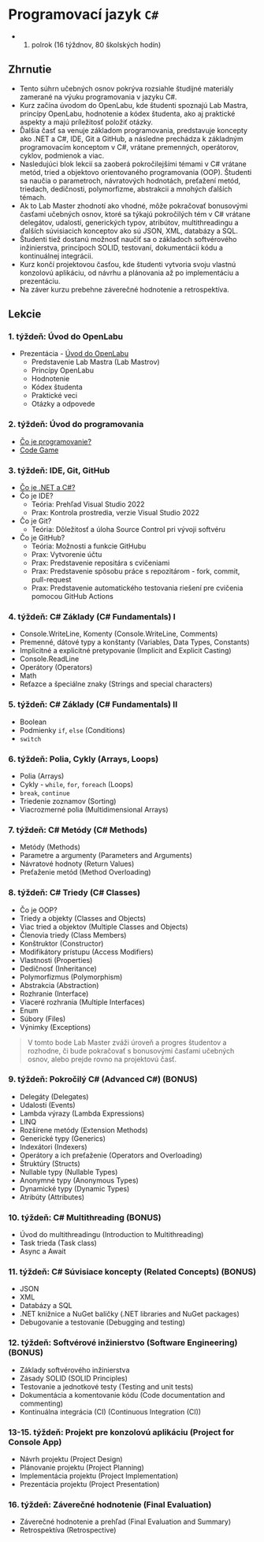 # Programovací jazyk `C#`

- 1. polrok (16 týždnov, 80 školských hodín)

## Zhrnutie

- Tento súhrn učebných osnov pokrýva rozsiahle študijné materiály zamerané na výuku programovania v jazyku C#.
- Kurz začína úvodom do OpenLabu, kde študenti spoznajú Lab Mastra, princípy OpenLabu, hodnotenie a kódex študenta, ako aj praktické aspekty a majú príležitosť položiť otázky.
- Ďalšia časť sa venuje základom programovania, predstavuje koncepty ako .NET a C#, IDE, Git a GitHub, a následne prechádza k základným programovacím konceptom v C#, vrátane premenných, operátorov, cyklov, podmienok a viac.
- Nasledujúci blok lekcií sa zaoberá pokročilejšími témami v C# vrátane metód, tried a objektovo orientovaného programovania (OOP). Študenti sa naučia o parametroch, návratových hodnotách, preťažení metód, triedach, dedičnosti, polymorfizme, abstrakcii a mnohých ďalších témach.
- Ak to Lab Master zhodnotí ako vhodné, môže pokračovať bonusovými časťami učebných osnov, ktoré sa týkajú pokročilých tém v C# vrátane delegátov, udalostí, generických typov, atribútov, multithreadingu a ďalších súvisiacich konceptov ako sú JSON, XML, databázy a SQL.
- Študenti tiež dostanú možnosť naučiť sa o základoch softvérového inžinierstva, princípoch SOLID, testovaní, dokumentácii kódu a kontinuálnej integrácii.
- Kurz končí projektovou časťou, kde študenti vytvoria svoju vlastnú konzolovú aplikáciu, od návrhu a plánovania až po implementáciu a prezentáciu.
- Na záver kurzu prebehne záverečné hodnotenie a retrospektíva.

## Lekcie

### 1. týždeň: Úvod do OpenLabu

- Prezentácia - [Úvod do OpenLabu](/Prezentacie/1.%20Intro%20do%20OpenLabu.pptx)
  - Predstavenie Lab Mastra (Lab Mastrov)
  - Princípy OpenLabu
  - Hodnotenie
  - Kódex študenta
  - Praktické veci
  - Otázky a odpovede

### 2. týždeň: Úvod do programovania

- [Čo je programovanie?](lekcie/Co%20je%20programovanie.md)
- [Code Game](https://www.w3schools.com/codegame/index.html)

### 3. týždeň: IDE, Git, GitHub

- [Čo je .NET a C#?](lekcie/Co%20je%20.NET%20a%20CSharp.md)
- Čo je IDE?
  - Teória: Prehľad Visual Studio 2022
  - Prax: Kontrola prostredia, verzie Visual Studio 2022
- Čo je Git?
  - Teória: Dôležitosť a úloha Source Control pri vývoji softvéru
- Čo je GitHub?
  - Teória: Možnosti a funkcie GitHubu
  - Prax: Vytvorenie účtu
  - Prax: Predstavenie repositára s cvičeniami
  - Prax: Predstavenie spôsobu práce s repozitárom - fork, commit, pull-request
  - Prax: Predstavenie automatického testovania riešení pre cvičenia pomocou GitHub Actions

### 4. týždeň: C# Základy (C# Fundamentals) I

- Console.WriteLine, Komenty (Console.WriteLine, Comments)
- Premenné, dátové typy a konštanty (Variables, Data Types, Constants)
- Implicitné a explicitné pretypovanie (Implicit and Explicit Casting)
- Console.ReadLine
- Operátory (Operators)
- Math
- Reťazce a špeciálne znaky (Strings and special characters)

### 5. týždeň: C# Základy (C# Fundamentals) II

- Boolean
- Podmienky `if`, `else` (Conditions)
- `switch`

### 6. týždeň: Polia, Cykly (Arrays, Loops)

- Polia (Arrays)
- Cykly - `while`, `for`, `foreach` (Loops)
- `break`, `continue`
- Triedenie zoznamov (Sorting)
- Viacrozmerné polia (Multidimensional Arrays)

### 7. týždeň: C# Metódy (C# Methods)

- Metódy (Methods)
- Parametre a argumenty (Parameters and Arguments)
- Návratové hodnoty (Return Values)
- Preťaženie metód (Method Overloading)

### 8. týždeň: C# Triedy (C# Classes)

- Čo je OOP?
- Triedy a objekty (Classes and Objects)
- Viac tried a objektov (Multiple Classes and Objects)
- Členovia triedy (Class Members)
- Konštruktor (Constructor)
- Modifikátory prístupu (Access Modifiers)
- Vlastnosti (Properties)
- Dedičnosť (Inheritance)
- Polymorfizmus (Polymorphism)
- Abstrakcia (Abstraction)
- Rozhranie (Interface)
- Viaceré rozhrania (Multiple Interfaces)
- Enum
- Súbory (Files)
- Výnimky (Exceptions)

> V tomto bode Lab Master zváži úroveň a progres študentov a rozhodne, či bude pokračovať s bonusovými časťami učebných osnov, alebo prejde rovno na projektovú časť.

### 9. týždeň: Pokročilý C# (Advanced C#) (BONUS)

- Delegáty (Delegates)
- Udalosti (Events)
- Lambda výrazy (Lambda Expressions)
- LINQ
- Rozšírene metódy (Extension Methods)
- Generické typy (Generics)
- Indexátori (Indexers)
- Operátory a ich preťaženie (Operators and Overloading)
- Štruktúry (Structs)
- Nullable typy (Nullable Types)
- Anonymné typy (Anonymous Types)
- Dynamické typy (Dynamic Types)
- Atribúty (Attributes)

### 10. týždeň: C# Multithreading (BONUS)

- Úvod do multithreadingu (Introduction to Multithreading)
- Task trieda (Task class)
- Async a Await

### 11. týždeň: C# Súvisiace koncepty (Related Concepts) (BONUS)

- JSON
- XML
- Databázy a SQL
- .NET knižnice a NuGet balíčky (.NET libraries and NuGet packages)
- Debugovanie a testovanie (Debugging and testing)

### 12. týždeň: Softvérové inžinierstvo (Software Engineering) (BONUS)

- Základy softvérového inžinierstva
- Zásady SOLID (SOLID Principles)
- Testovanie a jednotkové testy (Testing and unit tests)
- Dokumentácia a komentovanie kódu (Code documentation and commenting)
- Kontinuálna integrácia (CI) (Continuous Integration (CI))

### 13-15. týždeň: Projekt pre konzolovú aplikáciu (Project for Console App)

- Návrh projektu (Project Design)
- Plánovanie projektu (Project Planning)
- Implementácia projektu (Project Implementation)
- Prezentácia projektu (Project Presentation)

### 16. týždeň: Záverečné hodnotenie (Final Evaluation)

- Záverečné hodnotenie a prehľad (Final Evaluation and Summary)
- Retrospektíva (Retrospective)
